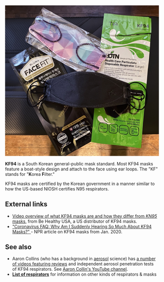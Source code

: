 ![Some KF94 masks. Brands pictured are Bluna Face Fit, BOTN KF94 large, and a masklab "KF-style" mask (not certified KF94)..](media/kf94_style_masks.jpg)

**KF94** is a South Korean general-public mask standard. Most KF94 masks feature a boat-style design and attach to the face using ear loops. The "KF" stands for "**K**orea **F**ilter."

KF94 masks are certified by the Korean government in a manner similar to how the US-based NIOSH certifies N95 respirators. 

## External links

-   [Video overview of what KF94 masks are and how they differ from *KN95* masks](https://www.youtube.com/watch?app=desktop&v=hf4fAujzLL0), from Be Healthy USA, a US distributor of KF94 masks.
-   ["Coronavirus FAQ: Why Am I Suddenly Hearing So Much About KF94 Masks?" ](https://www.npr.org/sections/goatsandsoda/2021/01/22/959683338/coronavirus-faq-why-am-i-suddenly-hearing-so-much-about-kf94-masks)- NPR article on KF94 masks from Jan. 2020.

## See also

-   Aaron Collins (who has a background in [aerosol](/Aerosol) science) has [a number of videos featuring reviews](https://www.youtube.com/watch?v=WE5Uo3F2TdU) and independent aerosol penetration tests of KF94 respirators. See [Aaron Collin's YouTube channel](https://www.youtube.com/user/coll0412/videos).
-   **[List of respirators](/List_of_respirators)** for information on other kinds of respirators & masks
